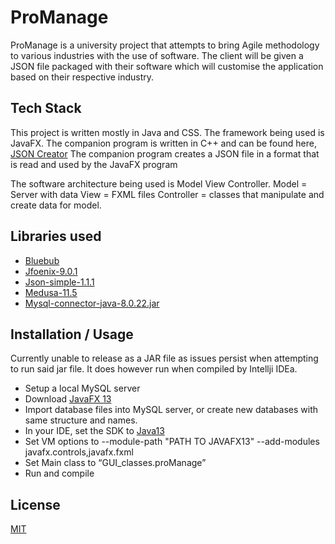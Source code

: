 # ProManage
ProManage is a university project that attempts to bring Agile methodology to various industries with the use of software. The client will be given a JSON file packaged with their software which will customise the application based on their respective industry. 
## Tech Stack
This project is written mostly in Java and CSS. The framework being used is JavaFX. The companion program is written in C++ and can be found here, [JSON Creator](https://github.com/AlecBlyth/JSONCreator-UniWork) The companion program creates a JSON file in a format that is read and used by the JavaFX program 

The software architecture being used is Model View Controller.
Model = Server with data 
View = FXML files 
Controller = classes that manipulate and create data for model.  

## Libraries used  
-	[Bluebub]( https://github.com/b3z/bluebub)
-	[Jfoenix-9.0.1]( https://github.com/sshahine/JFoenix)
-	[Json-simple-1.1.1]( https://github.com/fangyidong/json-simple)
-	[Medusa-11.5]( https://github.com/HanSolo/Medusa)
-	[Mysql-connector-java-8.0.22.jar]( https://mvnrepository.com/artifact/mysql/mysql-connector-java/8.0.22)
## Installation / Usage 
Currently unable to release as a JAR file as issues persist when attempting to run said jar file. 
It does however run when compiled by Intellji IDEa. 
-	Setup a local MySQL server 
- Download [JavaFX 13]( https://gluonhq.com/products/javafx/) 
-	Import database files into MySQL server, or create new databases with same structure and names. 
-	In your IDE, set the SDK to [Java13]( https://openjdk.java.net/projects/jdk/13/)
-	Set VM options to --module-path "PATH TO JAVAFX13" --add-modules javafx.controls,javafx.fxml 
-	Set Main class to “GUI_classes.proManage”
-	Run and compile 

## License
[MIT](https://choosealicense.com/licenses/mit/)
